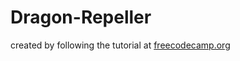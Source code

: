 # Dragon-Repeller
created by following the tutorial at [freecodecamp.org](https://www.freecodecamp.org/)
